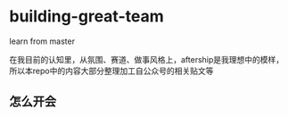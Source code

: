 # building-great-team
learn from master


在我目前的认知里，从氛围、赛道、做事风格上，aftership是我理想中的模样，所以本repo中的内容大部分整理加工自公众号的相关贴文等

## 怎么开会
